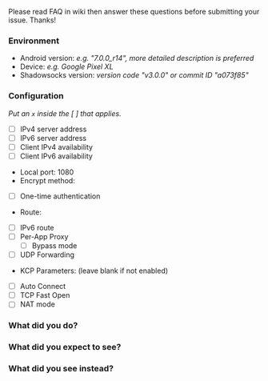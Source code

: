 Please read FAQ in wiki then answer these questions before submitting your issue. Thanks!

### Environment

* Android version: *e.g. "7.0.0_r14", more detailed description is preferred*
* Device: *e.g. Google Pixel XL*
* Shadowsocks version: *version code "v3.0.0" or commit ID "a073f85"*

### Configuration

_Put an `x` inside the [ ] that applies._

* [ ] IPv4 server address
* [ ] IPv6 server address
* [ ] Client IPv4 availability
* [ ] Client IPv6 availability
* Local port: 1080
* Encrypt method:
* [ ] One-time authentication
* Route:
* [ ] IPv6 route
* [ ] Per-App Proxy
  * [ ] Bypass mode
* [ ] UDP Forwarding
* KCP Parameters: (leave blank if not enabled)
* [ ] Auto Connect
* [ ] TCP Fast Open
* [ ] NAT mode

### What did you do?


### What did you expect to see?


### What did you see instead?

